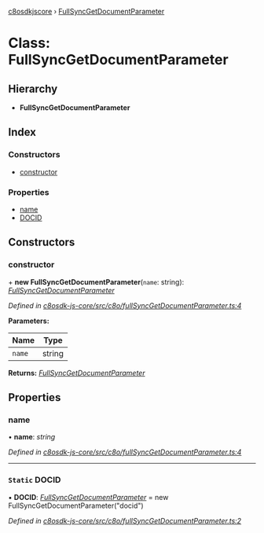 [c8osdkjscore](../README.md) › [FullSyncGetDocumentParameter](fullsyncgetdocumentparameter.md)

# Class: FullSyncGetDocumentParameter

## Hierarchy

* **FullSyncGetDocumentParameter**

## Index

### Constructors

* [constructor](fullsyncgetdocumentparameter.md#constructor)

### Properties

* [name](fullsyncgetdocumentparameter.md#name)
* [DOCID](fullsyncgetdocumentparameter.md#static-docid)

## Constructors

###  constructor

\+ **new FullSyncGetDocumentParameter**(`name`: string): *[FullSyncGetDocumentParameter](fullsyncgetdocumentparameter.md)*

*Defined in [c8osdk-js-core/src/c8o/fullSyncGetDocumentParameter.ts:4](https://github.com/convertigo/c8osdk-angular/blob/41c81a4/src/c8o/fullSyncGetDocumentParameter.ts#L4)*

**Parameters:**

Name | Type |
------ | ------ |
`name` | string |

**Returns:** *[FullSyncGetDocumentParameter](fullsyncgetdocumentparameter.md)*

## Properties

###  name

• **name**: *string*

*Defined in [c8osdk-js-core/src/c8o/fullSyncGetDocumentParameter.ts:4](https://github.com/convertigo/c8osdk-angular/blob/41c81a4/src/c8o/fullSyncGetDocumentParameter.ts#L4)*

___

### `Static` DOCID

▪ **DOCID**: *[FullSyncGetDocumentParameter](fullsyncgetdocumentparameter.md)* =  new FullSyncGetDocumentParameter("docid")

*Defined in [c8osdk-js-core/src/c8o/fullSyncGetDocumentParameter.ts:2](https://github.com/convertigo/c8osdk-angular/blob/41c81a4/src/c8o/fullSyncGetDocumentParameter.ts#L2)*
